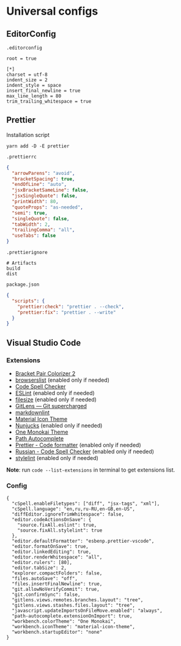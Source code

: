 # Universal configs

## EditorConfig

`.editorconfig`

```editor-config
root = true

[*]
charset = utf-8
indent_size = 2
indent_style = space
insert_final_newline = true
max_line_length = 80
trim_trailing_whitespace = true
```

## Prettier

Installation script

```shell
yarn add -D -E prettier
```

`.prettierrc`

```json
{
  "arrowParens": "avoid",
  "bracketSpacing": true,
  "endOfLine": "auto",
  "jsxBracketSameLine": false,
  "jsxSingleQuote": false,
  "printWidth": 80,
  "quoteProps": "as-needed",
  "semi": true,
  "singleQuote": false,
  "tabWidth": 2,
  "trailingComma": "all",
  "useTabs": false
}
```

`.prettierignore`

```ignore
# Artifacts
build
dist
```

`package.json`

```json
{
  "scripts": {
    "prettier:check": "prettier . --check",
    "prettier:fix": "prettier . --write"
  }
}
```

## Visual Studio Code

### Extensions

- [Bracket Pair Colorizer 2](https://marketplace.visualstudio.com/items?itemName=CoenraadS.bracket-pair-colorizer-2)
- [browserslist](https://marketplace.visualstudio.com/items?itemName=webben.browserslist) (enabled only if needed)
- [Code Spell Checker](https://marketplace.visualstudio.com/items?itemName=streetsidesoftware.code-spell-checker)
- [ESLint](https://marketplace.visualstudio.com/items?itemName=dbaeumer.vscode-eslint) (enabled only if needed)
- [filesize](https://marketplace.visualstudio.com/items?itemName=mkxml.vscode-filesize) (enabled only if needed)
- [GitLens — Git supercharged](https://marketplace.visualstudio.com/items?itemName=eamodio.gitlens)
- [markdownlint](https://marketplace.visualstudio.com/items?itemName=DavidAnson.vscode-markdownlint)
- [Material Icon Theme](https://marketplace.visualstudio.com/items?itemName=PKief.material-icon-theme)
- [Nunjucks](https://marketplace.visualstudio.com/items?itemName=ronnidc.nunjucks) (enabled only if needed)
- [One Monokai Theme](https://marketplace.visualstudio.com/items?itemName=azemoh.one-monokai)
- [Path Autocomplete](https://marketplace.visualstudio.com/items?itemName=ionutvmi.path-autocomplete)
- [Prettier - Code formatter](https://marketplace.visualstudio.com/items?itemName=esbenp.prettier-vscode) (enabled only if needed)
- [Russian - Code Spell Checker](https://marketplace.visualstudio.com/items?itemName=streetsidesoftware.code-spell-checker-russian) (enabled only if needed)
- [stylelint](https://marketplace.visualstudio.com/items?itemName=stylelint.vscode-stylelint) (enabled only if needed)

**Note**: run `code --list-extensions` in terminal to get extensions list.

### Config

```jsonc
{
  "cSpell.enableFiletypes": ["diff", "jsx-tags", "xml"],
  "cSpell.language": "en,ru,ru-RU,en-GB,en-US",
  "diffEditor.ignoreTrimWhitespace": false,
  "editor.codeActionsOnSave": {
    "source.fixAll.eslint": true,
    "source.fixAll.stylelint": true
  },
  "editor.defaultFormatter": "esbenp.prettier-vscode",
  "editor.formatOnSave": true,
  "editor.linkedEditing": true,
  "editor.renderWhitespace": "all",
  "editor.rulers": [80],
  "editor.tabSize": 2,
  "explorer.compactFolders": false,
  "files.autoSave": "off",
  "files.insertFinalNewline": true,
  "git.allowNoVerifyCommit": true,
  "git.confirmSync": false,
  "gitlens.views.remotes.branches.layout": "tree",
  "gitlens.views.stashes.files.layout": "tree",
  "javascript.updateImportsOnFileMove.enabled": "always",
  "path-autocomplete.extensionOnImport": true,
  "workbench.colorTheme": "One Monokai",
  "workbench.iconTheme": "material-icon-theme",
  "workbench.startupEditor": "none"
}
```
